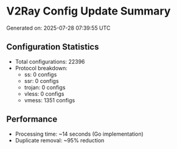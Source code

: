 # V2Ray Config Update Summary
Generated on: 2025-07-28 07:39:55 UTC

## Configuration Statistics
- Total configurations: 22396
- Protocol breakdown:
  - ss: 0 configs
  - ssr: 0 configs
  - trojan: 0 configs
  - vless: 0 configs
  - vmess: 1351 configs

## Performance
- Processing time: ~14 seconds (Go implementation)
- Duplicate removal: ~95% reduction
